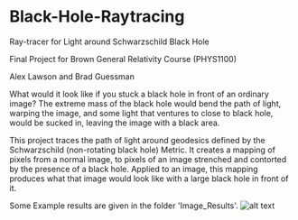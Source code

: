 # Black-Hole-Raytracing
Ray-tracer for Light around Schwarzschild Black Hole

Final Project for Brown General Relativity Course (PHYS1100)

Alex Lawson and Brad Guessman

What would it look like if you stuck a black hole in front of an ordinary image? The extreme mass of the black hole would bend the path of light, warping the image, and some light that ventures to close to black hole, would be sucked in, leaving the image with a black area. 

This project traces the path of light around geodesics defined by the Schwarzschild (non-rotating black hole) Metric. It creates a mapping of pixels from a normal image, to pixels of an image strenched and contorted by the presence of a black hole. Applied to an image, this mapping produces what that image would look like with a large black hole in front of it.

Some Example results are given in the folder 'Image_Results'.
![alt text](https://github.com/amlawson98/Black-Hole-Raytracing/master/Image_Results/"Adam2.png")
